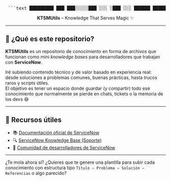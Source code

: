 <pre> ```text █████████ ███ ███░░░░░███ ░░░ ░███ ░░░ ██████ ████████ █████ █████ ████ ██████ ██████ ████████ ██████ █████ ███ █████ ░░█████████ ███░░███░░███░░███░░███ ░░███ ░░███ ███░░███ ███░░███░░███░░███ ███░░███░░███ ░███░░███ ░░░░░░░░███░███████ ░███ ░░░ ░███ ░███ ░███ ░███ ░░░ ░███████ ░███ ░███ ░███ ░███ ░███ ░███ ░███ ███ ░███░███░░░ ░███ ░░███ ███ ░███ ░███ ███░███░░░ ░███ ░███ ░███ ░███ ░░███████████ ░░█████████ ░░██████ █████ ░░█████ █████░░██████ ░░██████ ████ █████░░██████ ░░████░████ ░░░░░░░░░ ░░░░░░ ░░░░░ ░░░░░ ░░░░░ ░░░░░░ ░░░░░░ ░░░░ ░░░░░ ░░░░░░ ░░░░ ░░░░ ``` </pre>
 
<p align="center">
  <strong>KTSMUtils</strong> – Knowledge That Serves Magic ✨
</p>

---

## 🧠 ¿Qué es este repositorio?

**KTSMUtils** es un repositorio de conocimiento en forma de archivos que funcionan como mini *knowledge bases* para desarrolladores que trabajan con **ServiceNow**.

Iré subiendo contenido técnico y de valor basado en experiencia real: desde soluciones a problemas comunes, buenas prácticas, hasta trucos raros y scripts útiles.  
El objetivo es tener un espacio donde guardar (y compartir) todo ese conocimiento que normalmente se pierde en chats, tickets o la memoria de los devs 😅

---

## 📎 Recursos útiles

- 📚 [Documentación oficial de ServiceNow](https://developer.servicenow.com/dev.do#!/reference)
- 🔍 [ServiceNow Knowledge Base (Soporte)](https://support.servicenow.com/kb)
- 💬 [Comunidad de desarrolladores de ServiceNow](https://developer.servicenow.com/dev.do#!/community)

---

¿Te mola ahora sí? ¿Quieres que te genere una plantilla para subir cada conocimiento con estructura tipo `Título – Problema – Solución – Referencias` o algo parecido?

                                                                              
                                                                              
                                                                                                                              
